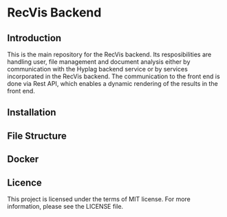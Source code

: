 # RecVis Backend

## Introduction

This is the main repository for the RecVis backend. Its resposibilities are handling user, file management and document analysis either by communication with the Hyplag backend service or by services incorporated in the RecVis backend. The communication to the front end is done via Rest API, which enables a dynamic rendering of the results in the front end.

## Installation

## File Structure

## Docker

## Licence

This project is licensed under the terms of MIT license. For more information, please see the LICENSE file.